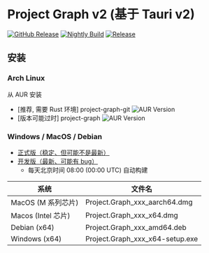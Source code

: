 # Project Graph v2 (基于 Tauri v2)

[![GitHub Release](https://img.shields.io/github/v/release/LiRenTech/project-graph)](https://github.com/LiRenTech/project-graph/releases/latest)
[![Nightly Build](https://github.com/LiRenTech/project-graph/actions/workflows/nightly.yml/badge.svg)](https://github.com/LiRenTech/project-graph/actions/workflows/publish.yml)
[![Release](https://github.com/LiRenTech/project-graph/actions/workflows/release.yml/badge.svg)](https://github.com/LiRenTech/project-graph/actions/workflows/publish.yml)

## 安装

### Arch Linux

从 AUR 安装

- [推荐, 需要 Rust 环境] project-graph-git ![AUR Version](https://img.shields.io/aur/version/project-graph-git?cacheSeconds=0)
- [版本可能过时] project-graph ![AUR Version](https://img.shields.io/aur/version/project-graph?cacheSeconds=0)

### Windows / MacOS / Debian

- [正式版（稳定、但可能不是最新）](https://github.com/LiRenTech/project-graph/releases/latest)
- [开发版（最新、可能有 bug）](https://github.com/LiRenTech/project-graph/releases/tag/nightly)
  - 每天北京时间 08:00 (00:00 UTC) 自动构建

| 系统               | 文件名                          |
| ------------------ | ------------------------------- |
| MacOS (M 系列芯片) | Project.Graph_xxx_aarch64.dmg   |
| Macos (Intel 芯片) | Project.Graph_xxx_x64.dmg       |
| Debian (x64)       | Project.Graph_xxx_amd64.deb     |
| Windows (x64)      | Project.Graph_xxx_x64-setup.exe |
